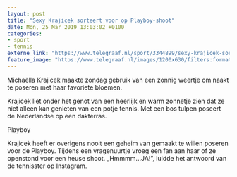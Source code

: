 ```yaml
---
layout: post
title: "Sexy Krajicek sorteert voor op Playboy-shoot"
date: Mon, 25 Mar 2019 13:03:02 +0100
categories: 
- sport 
- tennis 
externe_link: "https://www.telegraaf.nl/sport/3344899/sexy-krajicek-sorteert-voor-op-playboy-shoot"
feature_image: "https://www.telegraaf.nl/images/1200x630/filters:format(jpeg):quality(80)/cdn-kiosk-api.telegraaf.nl/4deae112-4fb7-11e9-82a2-02d2fb1aa1d7.png"
---
```


<p class="intro">Michaëlla Krajicek maakte zondag gebruik van een zonnig weertje om naakt te poseren met haar favoriete bloemen.</p> <p>Krajicek liet onder het genot van een heerlijk en warm zonnetje zien dat ze niet alleen kan genieten van een potje tennis. Met een bos tulpen poseert de Nederlandse op een dakterras.</p><p>Playboy</p><p>Krajicek heeft er overigens nooit een geheim van gemaakt te willen poseren voor de Playboy. Tijdens een vragenuurtje vroeg een fan aan haar of ze openstond voor een heuse shoot. „Hmmmm...JA!”, luidde het antwoord van de tennisster op Instagram.</p>
